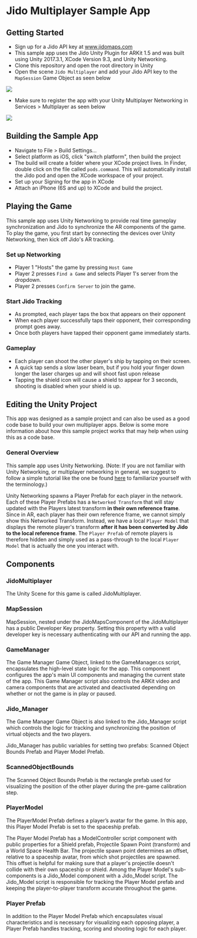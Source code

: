# Jido Multiplayer Sample App
## Getting Started
- Sign up for a Jido API key at www.jidomaps.com
- This sample app uses the Jido Unity Plugin for ARKit 1.5 and was built using Unity 2017.3.1, XCode Version 9.3, and Unity Networking.
- Clone this repository and open the root directory in Unity  
- Open the scene `Jido Multiplayer` and add your Jido API key to the `MapSession` Game Object as seen below

![](https://github.com/jidomaps/unity_multiplayer/blob/ReadmeChanges/Assets/Api_Key.png)
- Make sure to register the app with your Unity Multiplayer Networking in Services > Multiplayer as seen below

![](https://github.com/jidomaps/unity_multiplayer/blob/ReadmeChanges/Assets/RegisterMultiplayer.png)
## Building the Sample App
- Navigate to File > Build Settings... 
- Select platform as iOS, click "switch platform", then build the project
- The build will create a folder where your XCode project lives. In Finder, double click on the file called `pods.command`. This will automatically install the Jido pod and open the XCode workspace of your project.
- Set up your Signing for the app in XCode
- Attach an iPhone (6S and up) to XCode and build the project.
## Playing the Game
This sample app uses Unity Networking to provide real time gameplay synchronization and Jido to synchronize the AR components of the game. To play the game, you first start by connecting the devices over Unity Networking, then kick off Jido's AR tracking.
### Set up Networking
- Player 1 "Hosts" the game by pressing `Host Game`
- Player 2 presses `Find a Game` and selects Player 1's server from the dropdown. 
- Player 2 presses `Confirm Server` to join the game.
### Start Jido Tracking
- As prompted, each player taps the box that appears on their opponent
- When each player successfully taps their opponent, their corresponding prompt goes away.
- Once both players have tapped their opponent game immediately starts.
### Gameplay
- Each player can shoot the other player's ship by tapping on their screen. 
- A quick tap sends a slow laser beam, but if you hold your finger down longer the laser charges up and will shoot fast upon release
- Tapping the shield icon will cause a shield to appear for 3 seconds, shooting is disabled when your shield is up.

## Editing the Unity Project
This app was designed as a sample project and can also be used as a good code base to build your own multiplayer apps. Below is some more information about how this sample project works that may help when using this as a code base.
### General Overview
This sample app uses Unity Networking. (Note: If you are not familiar with Unity Networking, or multiplayer networking in general, we suggest to follow a simple tutorial like the one be found [here](https://unity3d.com/learn/tutorials/topics/multiplayer-networking/introduction-simple-multiplayer-example?playlist=29690) to familiarize yourself with the terminology.)

Unity Networking spawns a Player Prefab for each player in the network. Each of these Player Prefabs has a `Networked Transform` that will stay updated with the Players latest transform **in their own reference frame**. Since in AR, each player has their own reference frame, we cannot simply show this Networked Transform. Instead, we have a local `Player Model` that displays the remote player's transform **after it has been converted by Jido to the local reference frame**. The `Player Prefab` of remote players is therefore hidden and simply used as a pass-through to the local `Player Model` that is actually the one you interact with.

## Components
### JidoMultiplayer
The Unity Scene for this game is called JidoMultiplayer.

### MapSession
MapSession, nested under the JidoMapsComponent of the JidoMultiplayer has a public Developer Key property. Setting this property with a valid developer key is necessary authenticating with our API and running the app.

### GameManager
The Game Manager Game Object, linked to the GameManager.cs script, encapsulates the high-level state logic for the app. This component configures the app's main UI components and managing the current state of the app. This Game Manager script also controls the ARKit video and camera components that are activated and deactivated depending on whether or not the game is in play or paused. 

### Jido_Manager
The Game Manager Game Object is also linked to the Jido_Manager script which controls the logic for tracking and synchronizing the position of virtual objects and the two players. 

Jido_Manager has public variables for setting two prefabs: Scanned Object Bounds Prefab and Player Model Prefab. 

### ScannedObjectBounds
The Scanned Object Bounds Prefab is the rectangle prefab used for visualizing the position of the other player during the pre-game calibration step.

### PlayerModel
The PlayerModel Prefab defines a player’s avatar for the game. In this app, this Player Model Prefab is set to the spaceship prefab. 

The Player Model Prefab has a ModelController script component with public properties for a Shield prefab, Projectile Spawn Point (transform) and a World Space Health Bar. The projectile spawn point determines an offset, relative to a spaceship avatar, from which shot projectiles are spawned. This offset is helpful for making sure that a player's projectile doesn't collide with their own spaceship or shield. Among the Player Model's sub-components is a Jido_Model component with a Jido_Model script. The Jido_Model script is responsible for tracking the Player Model prefab and keeping the player-to-player transform accurate throughout the game. 

### Player Prefab
In addition to the Player Model Prefab which encapsulates visual characteristics and is necessary for visualizing each opposing player, a Player Prefab handles tracking, scoring and shooting logic for each player.

